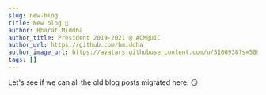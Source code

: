 ```yaml
---
slug: new-blog
title: New blog 👋
author: Bharat Middha
author_title: President 2019-2021 @ ACM@UIC
author_url: https://github.com/bmiddha
author_image_url: https://avatars.githubusercontent.com/u/5100938?s=50&v=4
tags: []
---
```


Let's see if we can all the old blog posts migrated here. 😏
